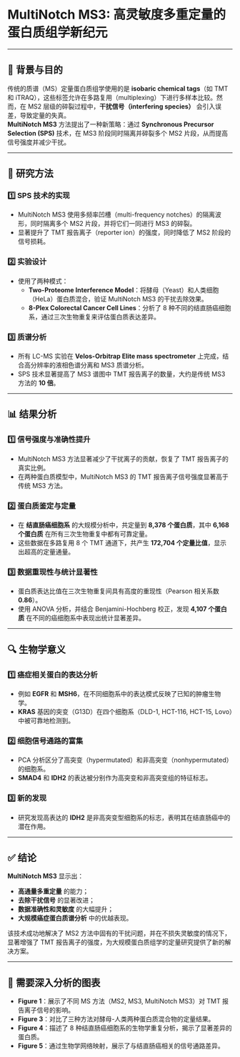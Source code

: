 # MultiNotch MS3: 高灵敏度多重定量的蛋白质组学新纪元

---

## 📌 **背景与目的**
传统的质谱（MS）定量蛋白质组学使用的是 **isobaric chemical tags**（如 TMT 和 iTRAQ），这些标签允许在多路复用（multiplexing）下进行多样本比较。然而，在 MS2 层级的碎裂过程中，**干扰信号（interfering species）** 会引入误差，导致定量的失真。  
**MultiNotch MS3** 方法提出了一种新策略：通过 **Synchronous Precursor Selection (SPS)** 技术，在 MS3 阶段同时隔离并碎裂多个 MS2 片段，从而提高信号强度并减少干扰。

---

## 🔬 **研究方法**
### 1️⃣ **SPS 技术的实现**
- MultiNotch MS3 使用多频率凹槽（multi-frequency notches）的隔离波形，同时隔离多个 MS2 片段，并将它们一同进行 MS3 的碎裂。
- 显著提升了 TMT 报告离子（reporter ion）的强度，同时降低了 MS2 阶段的信号损耗。

### 2️⃣ **实验设计**
- 使用了两种模式：
  - **Two-Proteome Interference Model**：将酵母（Yeast）和人类细胞（HeLa）蛋白质混合，验证 MultiNotch MS3 的干扰去除效果。
  - **8-Plex Colorectal Cancer Cell Lines**：分析了 8 种不同的结直肠癌细胞系，通过三次生物重复来评估蛋白质表达差异。

### 3️⃣ **质谱分析**
- 所有 LC-MS 实验在 **Velos-Orbitrap Elite mass spectrometer** 上完成，结合高分辨率的液相色谱分离和 MS3 质谱分析。
- SPS 技术显著提高了 MS3 谱图中 TMT 报告离子的数量，大约是传统 MS3 方法的 **10 倍**。

---

## 📊 **结果分析**
### 1️⃣ **信号强度与准确性提升**
- MultiNotch MS3 方法显著减少了干扰离子的贡献，恢复了 TMT 报告离子的真实比例。
- 在两种蛋白质模型中，MultiNotch MS3 的 TMT 报告离子信号强度显著高于传统 MS3 方法。

### 2️⃣ **蛋白质鉴定与定量**
- 在 **结直肠癌细胞系** 的大规模分析中，共定量到 **8,378 个蛋白质**，其中 **6,168 个蛋白质** 在所有三次生物重复中都有可靠定量。
- 这些数据在多路复用 8 个 TMT 通道下，共产生 **172,704 个定量比值**，显示出超高的定量通量。

### 3️⃣ **数据重现性与统计显著性**
- 蛋白质表达比值在三次生物重复间具有高度的重现性（Pearson 相关系数 **0.86**）。
- 使用 ANOVA 分析，并结合 Benjamini-Hochberg 校正，发现 **4,107 个蛋白质** 在不同的癌细胞系中表现出统计显著差异。

---

## 🔍 **生物学意义**
### 1️⃣ **癌症相关蛋白的表达分析**
- 例如 **EGFR** 和 **MSH6**，在不同细胞系中的表达模式反映了已知的肿瘤生物学。
- **KRAS** 基因的突变（G13D）在四个细胞系（DLD-1, HCT-116, HCT-15, Lovo）中被可靠地检测到。

### 2️⃣ **细胞信号通路的富集**
- PCA 分析区分了高突变（hypermutated）和非高突变（nonhypermutated）的细胞系。
- **SMAD4** 和 **IDH2** 的表达被分别作为高突变和非高突变组的特征标志。

### 3️⃣ **新的发现**
- 研究发现高表达的 **IDH2** 是非高突变型细胞系的标志，表明其在结直肠癌中的潜在作用。

---

## ✅ **结论**
**MultiNotch MS3** 显示出：
- **高通量多重定量** 的能力；
- **去除干扰信号** 的显著改进；
- **数据准确性和灵敏度** 的大幅提升；
- **大规模癌症蛋白质谱分析** 中的优越表现。

该技术成功地解决了 MS2 方法中固有的干扰问题，并在不损失灵敏度的情况下，显著增强了 TMT 报告离子的强度，为大规模蛋白质组学的定量研究提供了新的解决方案。

---

## 🔎 **需要深入分析的图表**
- **Figure 1**：展示了不同 MS 方法（MS2, MS3, MultiNotch MS3）对 TMT 报告离子信号的影响。
- **Figure 3**：对比了三种方法对酵母-人类两种蛋白质混合物的定量结果。
- **Figure 4**：描述了 8 种结直肠癌细胞系的生物学重复分析，揭示了显著差异的蛋白质。
- **Figure 5**：通过生物学网络映射，展示了与结直肠癌相关的信号通路差异。
